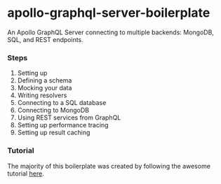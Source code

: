 # apollo-graphql-server-boilerplate
An Apollo GraphQL Server connecting to multiple backends: MongoDB, SQL, and REST endpoints.

### Steps
1. Setting up
2. Defining a schema
3. Mocking your data
4. Writing resolvers
5. Connecting to a SQL database
6. Connecting to MongoDB
7. Using REST services from GraphQL
8. Setting up performance tracing
9. Setting up result caching

### Tutorial
The majority of this boilerplate was created by following the awesome tutorial [here](https://dev-blog.apollodata.com/tutorial-building-a-graphql-server-cddaa023c035 "Dev Blog Apollo Data").